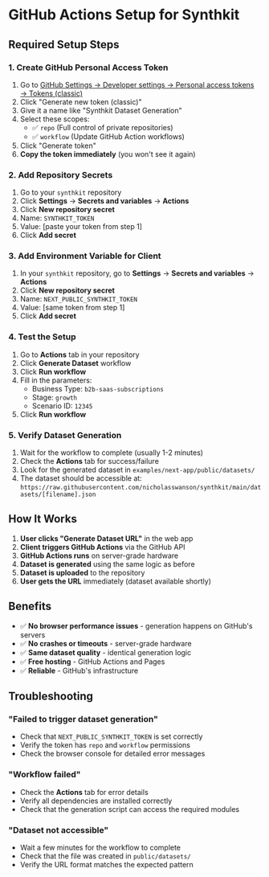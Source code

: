 # GitHub Actions Setup for Synthkit

## Required Setup Steps

### 1. Create GitHub Personal Access Token

1. Go to [GitHub Settings → Developer settings → Personal access tokens → Tokens (classic)](https://github.com/settings/tokens)
2. Click "Generate new token (classic)"
3. Give it a name like "Synthkit Dataset Generation"
4. Select these scopes:
   - ✅ `repo` (Full control of private repositories)
   - ✅ `workflow` (Update GitHub Action workflows)
5. Click "Generate token"
6. **Copy the token immediately** (you won't see it again)

### 2. Add Repository Secrets

1. Go to your `synthkit` repository
2. Click **Settings** → **Secrets and variables** → **Actions**
3. Click **New repository secret**
4. Name: `SYNTHKIT_TOKEN`
5. Value: [paste your token from step 1]
6. Click **Add secret**

### 3. Add Environment Variable for Client

1. In your `synthkit` repository, go to **Settings** → **Secrets and variables** → **Actions**
2. Click **New repository secret**
3. Name: `NEXT_PUBLIC_SYNTHKIT_TOKEN`
4. Value: [same token from step 1]
5. Click **Add secret**

### 4. Test the Setup

1. Go to **Actions** tab in your repository
2. Click **Generate Dataset** workflow
3. Click **Run workflow**
4. Fill in the parameters:
   - Business Type: `b2b-saas-subscriptions`
   - Stage: `growth`
   - Scenario ID: `12345`
5. Click **Run workflow**

### 5. Verify Dataset Generation

1. Wait for the workflow to complete (usually 1-2 minutes)
2. Check the **Actions** tab for success/failure
3. Look for the generated dataset in `examples/next-app/public/datasets/`
4. The dataset should be accessible at: `https://raw.githubusercontent.com/nicholasswanson/synthkit/main/datasets/[filename].json`

## How It Works

1. **User clicks "Generate Dataset URL"** in the web app
2. **Client triggers GitHub Actions** via the GitHub API
3. **GitHub Actions runs** on server-grade hardware
4. **Dataset is generated** using the same logic as before
5. **Dataset is uploaded** to the repository
6. **User gets the URL** immediately (dataset available shortly)

## Benefits

- ✅ **No browser performance issues** - generation happens on GitHub's servers
- ✅ **No crashes or timeouts** - server-grade hardware
- ✅ **Same dataset quality** - identical generation logic
- ✅ **Free hosting** - GitHub Actions and Pages
- ✅ **Reliable** - GitHub's infrastructure

## Troubleshooting

### "Failed to trigger dataset generation"
- Check that `NEXT_PUBLIC_SYNTHKIT_TOKEN` is set correctly
- Verify the token has `repo` and `workflow` permissions
- Check the browser console for detailed error messages

### "Workflow failed"
- Check the **Actions** tab for error details
- Verify all dependencies are installed correctly
- Check that the generation script can access the required modules

### "Dataset not accessible"
- Wait a few minutes for the workflow to complete
- Check that the file was created in `public/datasets/`
- Verify the URL format matches the expected pattern
